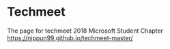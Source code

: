 # Techmeet
The page for techmeet 2018 Microsoft Student Chapter  
https://nippun99.github.io/techmeet-master/
